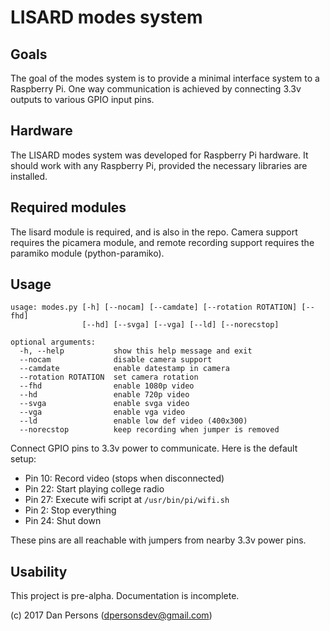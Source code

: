 # LISARD modes system
## Goals
The goal of the modes system is to provide a minimal interface system to a Raspberry Pi. One way communication is achieved by connecting 3.3v outputs to various GPIO input pins.

## Hardware
The LISARD modes system was developed for Raspberry Pi hardware. It should work with any Raspberry Pi, provided the necessary libraries are installed.

## Required modules
The lisard module is required, and is also in the repo. Camera support requires the picamera module, and remote recording support requires the paramiko module (python-paramiko).

## Usage

```
usage: modes.py [-h] [--nocam] [--camdate] [--rotation ROTATION] [--fhd]
                [--hd] [--svga] [--vga] [--ld] [--norecstop]

optional arguments:
  -h, --help           show this help message and exit
  --nocam              disable camera support
  --camdate            enable datestamp in camera
  --rotation ROTATION  set camera rotation
  --fhd                enable 1080p video
  --hd                 enable 720p video
  --svga               enable svga video
  --vga                enable vga video
  --ld                 enable low def video (400x300)
  --norecstop          keep recording when jumper is removed
```

Connect GPIO pins to 3.3v power to communicate. Here is the default setup:
- Pin 10: Record video (stops when disconnected)
- Pin 22: Start playing college radio
- Pin 27: Execute wifi script at `/usr/bin/pi/wifi.sh`
- Pin 2:  Stop everything
- Pin 24: Shut down

These pins are all reachable with jumpers from nearby 3.3v power pins.

## Usability
This project is pre-alpha. Documentation is incomplete.

(c) 2017 Dan Persons ([dpersonsdev@gmail.com](mailto:dpersonsdev@gmail.com))
